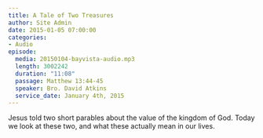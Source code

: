 ```yaml
---
title: A Tale of Two Treasures
author: Site Admin
date: 2015-01-05 07:00:00
categories:
- Audio
episode:
  media: 20150104-bayvista-audio.mp3
  length: 3002242
  duration: "11:08"
  passage: Matthew 13:44-45
  speaker: Bro. David Atkins
  service_date: January 4th, 2015
---
```

Jesus told two short parables about the value of the kingdom of God. Today we look at these two, and what these actually mean in our lives.